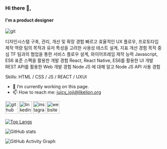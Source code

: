 ### Hi there 👋,  
#### I'm a product designer
<!--
**jellyjoji/jellyjoji** is a ✨ _special_ ✨ repository because its `README.md` (this file) appears on your GitHub profile.

Here are some ideas to get you started:

- 🔭 I’m currently working on Frontend Developer
- 🌱 I’m currently learning
- 👯 I’m looking to collaborate on ...
- 🤔 I’m looking for help with ...
- 💬 Ask me about ...
- 📫 How to reach me: ...
- 😄 Pronouns: ...
- ⚡ Fun fact: ...
-->

![git](https://github.com/jellyjoji/jellyjoji/assets/74365275/1cb28b4c-047b-4d5c-a1e1-582cfb38ebdd)

디자인시스템 구축, 관리, 개선 및 확장 경험
빠르고 효율적인 UX 플로우, 프로토타입 제작 역량
팀의 목적과 유저 특성을 고려한 사용성 테스트 설계, 지표 개선 경험
목적 중심 TF 팀과의 협업을 통한 서비스 플로우 설계, 와이어프레임 제작 능력
Javascript, ES6 표준 스펙을 활용한 개발 경험
React, React Native, ES6를 활용한 UI 개발
REST API를 활용한 Web 개발 경험
Node JS 에 대해 알고  Node JS API 사용 경험

Skills: HTML / CSS / JS / REACT / UXUI 

- 🔭 I’m currently working on this page. 
- 📫 How to reach me: juicy_joji@likelion.org 


[<img src='https://cdn.jsdelivr.net/npm/simple-icons@3.0.1/icons/github.svg' alt='github' height='40'>](https://github.com/jellyjoji)  [<img src='https://cdn.jsdelivr.net/npm/simple-icons@3.0.1/icons/linkedin.svg' alt='linkedin' height='40'>](https://www.linkedin.com/in/www.linkedin.com/in/jellyjoji/)  [<img src='https://cdn.jsdelivr.net/npm/simple-icons@3.0.1/icons/instagram.svg' alt='instagram' height='40'>](https://www.instagram.com/jelly_joji/)  [<img src='https://cdn.jsdelivr.net/npm/simple-icons@3.0.1/icons/icloud.svg' alt='website' height='40'>](https://velog.io/@jellyjoji)  

[![Top Langs](https://github-readme-stats.vercel.app/api/top-langs/?username=jellyjoji)](https://github.com/anuraghazra/github-readme-stats)

![GitHub stats](https://github-readme-stats.vercel.app/api?username=jellyjoji&show_icons=true)  

![GitHub Activity Graph](https://activity-graph.herokuapp.com/graph?username=jellyjoji)  









